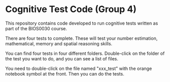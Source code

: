 
# Cognitive Test Code (Group 4)

This repository contains code developed to run cognitive tests written as part of the BIOS0030 course.

There are four tests to complete. These will test your number estimation, mathematical, memory and spatial reasoning skills.

You can find four tests in four different folders.
Double-click on the folder of the test you want to do, and you can see a list of files.

You need to double-click on the file named "xxx_test" with the orange notebook symbol at the front. Then you can do the tests.
